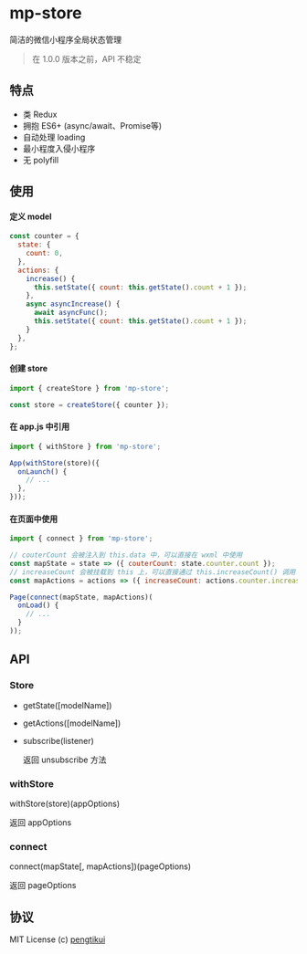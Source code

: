 # mp-store

简洁的微信小程序全局状态管理

> 在 1.0.0 版本之前，API 不稳定

## 特点

* 类 Redux
* 拥抱 ES6+ (async/await、Promise等)
* 自动处理 loading
* 最小程度入侵小程序
* 无 polyfill

## 使用

#### 定义 model

```js
const counter = {
  state: {
    count: 0,
  },
  actions: {
    increase() {
      this.setState({ count: this.getState().count + 1 });
    },
    async asyncIncrease() {
      await asyncFunc();
      this.setState({ count: this.getState().count + 1 });
    }
  },
};
```

#### 创建 store

```js
import { createStore } from 'mp-store';

const store = createStore({ counter });
```

#### 在 app.js 中引用

```js
import { withStore } from 'mp-store';

App(withStore(store)({
  onLaunch() {
    // ...
  },
}));
```

#### 在页面中使用

```js
import { connect } from 'mp-store';

// couterCount 会被注入到 this.data 中，可以直接在 wxml 中使用
const mapState = state => ({ couterCount: state.counter.count });
// increaseCount 会被挂载到 this 上，可以直接通过 this.increaseCount() 调用
const mapActions = actions => ({ increaseCount: actions.counter.increase });

Page(connect(mapState, mapActions)(
  onLoad() {
    // ...
  }
));
```

## API

### Store

* getState([modelName])

* getActions([modelName])

* subscribe(listener)

  返回 unsubscribe 方法

### withStore

withStore(store)(appOptions)

返回 appOptions

### connect

connect(mapState[, mapActions])(pageOptions)

返回 pageOptions

## 协议

MIT License (c) [pengtikui](https://github.com/pengtikui)
